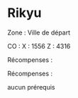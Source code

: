 # Rikyu

Zone : Ville de départ&#x20;

CO : X : 1556 Z : 4316

Récompenses :&#x20;

Récompenses :&#x20;

aucun prérequis

